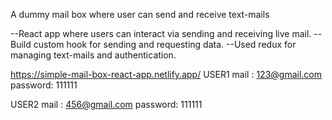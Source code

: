 A dummy mail box where user can send and receive text-mails

--React app where users can interact via sending and receiving live mail.
--Build custom hook for sending and requesting data.
--Used redux for managing text-mails and authentication.

https://simple-mail-box-react-app.netlify.app/
USER1
mail : 123@gmail.com
password: 111111

USER2
mail : 456@gmail.com
password: 111111
